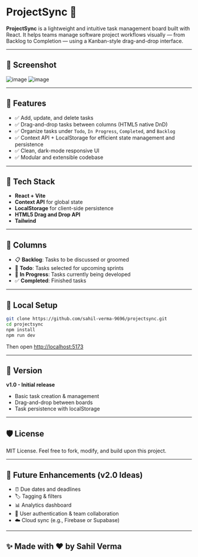 # ProjectSync 🚀

**ProjectSync** is a lightweight and intuitive task management board built with React. It helps teams manage software project workflows visually — from Backlog to Completion — using a Kanban-style drag-and-drop interface.

---

## 📸 Screenshot

![image](https://github.com/user-attachments/assets/ad012841-0213-44c0-afea-dd1058b21c49)
![image](https://github.com/user-attachments/assets/c3292be4-df41-47b3-9fc1-80971ddbcacc)

---

## 🧠 Features

* ✅ Add, update, and delete tasks
* ✅ Drag-and-drop tasks between columns (HTML5 native DnD)
* ✅ Organize tasks under `Todo`, `In Progress`, `Completed`, and `Backlog`
* ✅ Context API + LocalStorage for efficient state management and persistence
* ✅ Clean, dark-mode responsive UI
* ✅ Modular and extensible codebase

---

## 💠 Tech Stack

* **React + Vite**
* **Context API** for global state
* **LocalStorage** for client-side persistence
* **HTML5 Drag and Drop API**
* **Tailwind**

---

## 🚧 Columns

* 📋 **Backlog**: Tasks to be discussed or groomed
* 🔧 **Todo**: Tasks selected for upcoming sprints
* 🚧 **In Progress**: Tasks currently being developed
* ✅ **Completed**: Finished tasks

---

## 🔄 Local Setup

```bash
git clone https://github.com/sahil-verma-9696/projectsync.git
cd projectsync
npm install
npm run dev
```

Then open [http://localhost:5173](http://localhost:5173)

---

## 🎯 Version

**v1.0 - Initial release**

* Basic task creation & management
* Drag-and-drop between boards
* Task persistence with localStorage

---

## 🛡️ License

MIT License. Feel free to fork, modify, and build upon this project.

---

## 🙌 Future Enhancements (v2.0 Ideas)

* ⏰ Due dates and deadlines
* 🏷️ Tagging & filters
* 📊 Analytics dashboard
* 👥 User authentication & team collaboration
* ☁️ Cloud sync (e.g., Firebase or Supabase)

---

## ✨ Made with ❤️ by Sahil Verma
